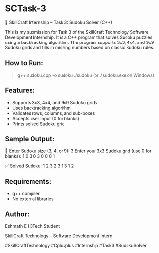 # SCTask-3
🧩 SkillCraft Internship – Task 3: Sudoku Solver (C++)

This is my submission for Task 3 of the SkillCraft Technology Software Development Internship.
It is a C++ program that solves Sudoku puzzles using a backtracking algorithm.
The program supports 3x3, 4x4, and 9x9 Sudoku grids and fills in missing numbers based on classic Sudoku rules.

## How to Run:
> g++ sudoku.cpp -o sudoku
> ./sudoku     (or .\sudoku.exe on Windows)

## Features:
- Supports 3x3, 4x4, and 9x9 Sudoku grids
- Uses backtracking algorithm
- Validates rows, columns, and sub-boxes
- Accepts user input (0 for blanks)
- Prints solved Sudoku grid

## Sample Output:
🔢 Enter Sudoku size (3, 4, or 9): 3
Enter your 3x3 Sudoku grid (use 0 for blanks):
1 0 3
0 3 0
0 0 1

✅ Solved Sudoku:
1 2 3
2 3 1
3 1 2

## Requirements:
- g++ compiler
- No external libraries

## Author:

Eshmath E I
BTech Student

SkillCraft Technology – Software Development Intern


#SkillCraftTechnology #Cplusplus #Internship #Task3 #SudokuSolver

